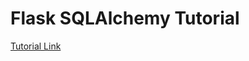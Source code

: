 # Flask SQLAlchemy Tutorial

[Tutorial Link](https://kite.com/blog/python/flask-sqlalchemy-tutorial/)

